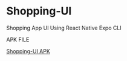 # Shopping-UI
Shopping App UI Using React Native Expo CLI

APK FILE

[Shopping-UI APK](https://www.mediafire.com/file/xfrrf8y1ufbcsl1/Shopping-App-UI.apk/file)
